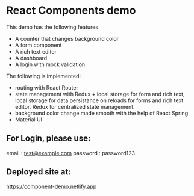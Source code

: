 # React Components demo


This demo has the following features.
- A counter that changes background color
- A form component 
- A rich text editor 
- A dashboard
- A login with mock validation


The following is implemented:
- routing with React Router
- state management with Redux + local storage for form and rich text,
  local storage for data persistance on reloads for forms and rich text editor.
  Redux for centralized state management.
- background color change made smooth with the help of React Spring
- Material UI


## For Login, please use:
email : test@example.com
password : password123


## Deployed site at:
https://component-demo.netlify.app 